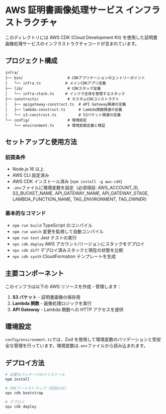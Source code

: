 # AWS 証明書画像処理サービス インフラストラクチャ

このディレクトリには AWS CDK (Cloud Development Kit) を使用した証明書画像処理サービスのインフラストラクチャコードが含まれています。

## プロジェクト構成

```
infra/
├── bin/                    # CDKアプリケーションのエントリーポイント
│   └── infra.ts           # メインCDKアプリ定義
├── lib/                    # CDKスタック定義
│   └── infra-stack.ts     # インフラ全体を管理するスタック
├── constructs/             # カスタムCDKコンストラクト
│   ├── apigateway-construct.ts  # API Gateway関連の定義
│   ├── lambda-construct.ts      # Lambda関数関連の定義
│   └── s3-construct.ts          # S3バケット関連の定義
└── config/                 # 環境設定
    └── environment.ts      # 環境変数定義と検証
```

## セットアップと使用方法

### 前提条件

- Node.js 16 以上
- AWS CLI 設定済み
- AWS CDK インストール済み (`npm install -g aws-cdk`)
- `.env`ファイルに環境変数を設定（必須項目: AWS_ACCOUNT_ID, S3_BUCKET_NAME, API_GATEWAY_NAME, API_GATEWAY_STAGE, LAMBDA_FUNCTION_NAME, TAG_ENVIRONMENT, TAG_OWNER）

### 基本的なコマンド

- `npm run build` TypeScript のコンパイル
- `npm run watch` 変更を監視して自動コンパイル
- `npm run test` Jest テストの実行
- `npx cdk deploy` AWS アカウント/リージョンにスタックをデプロイ
- `npx cdk diff` デプロイ済みスタックと現在の状態を比較
- `npx cdk synth` CloudFormation テンプレートを生成

## 主要コンポーネント

このインフラは以下の AWS リソースを作成・管理します：

1. **S3 バケット** - 証明書画像の保存用
2. **Lambda 関数** - 画像処理ロジックを実行
3. **API Gateway** - Lambda 関数への HTTP アクセスを提供

## 環境設定

`config/environment.ts`では、Zod を使用して環境変数のバリデーションと型安全な管理を行っています。環境変数は`.env`ファイルから読み込まれます。

## デプロイ方法

```bash
# 必要なパッケージのインストール
npm install

# CDKブートストラップ（初回のみ）
npx cdk bootstrap

# デプロイ
npx cdk deploy
```
